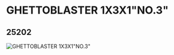# GHETTOBLASTER 1X3X1"NO.3"
## 25202
![GHETTOBLASTER 1X3X1"NO.3"](https://lc-www-live-s.legocdn.com/media/bricks/5/2/6138216.jpg)